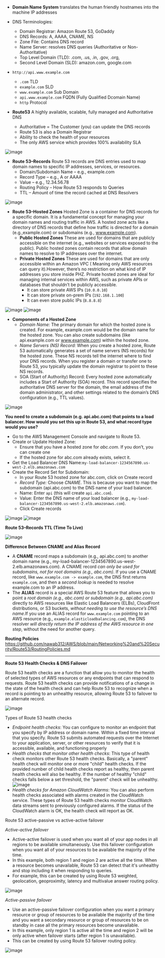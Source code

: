 - **Domain Name System** translates the human friendly hostnames into the machine IP addresses
- DNS Terminologies:
  - Domain Registrar: Amazon Route 53, GoDaddy
  - DNS Records: A, AAAA, CNAME, NS
  - Zone File: Contains DNS record
  - Name Server: resolves DNS queries (Authoritative or Non-Authoritative)
  - Top Level Domain (TLD): .com, .us, .in, .gov, .org,
  - Second Level Domain (SLD): amazon.com, google.com
- `http://api.www.example.com`
  - `.com` TLD
  - `example.com` SLD
  - `www.example.com` Sub Domain
  - `api.www.example.com` FQDN (Fully Qualified Dcomain Name)
  - `http` Protocol
 
- **Route53** A highly available, scalable, fully managed and Authoritative DNS
  - Authoritative = The Customer (you) can update the DNS records
  - Route 53 is also a Domain Registrar
  - Ability to check the health of your resources
  - The only AWS service which provides 100% availability SLA

![image](https://github.com/user-attachments/assets/ecda88ca-695c-4b6f-ab15-6393aa82ff79)

- **Route 53–Records** Route 53 records are DNS entries used to map domain names to specific IP addresses, services, or resources.
  - Domain/Subdomain Name – e.g., example.com
  - Record Type – e.g., A or AAAA
  - Value – e.g., 12.34.56.78
  - Routing Policy – How Route 53 responds to Queries
  - TTL – Amount of time the record cached at DNS Resolvers

![image](https://github.com/user-attachments/assets/0dec6009-08f7-4088-95e3-24bf36d70bb3)

- **Route 53–Hosted Zones** Hosted Zone is a container for DNS records for a specific domain. It is a fundamental concept for managing your domain names and routing traffic in AWS. A hosted zone acts like a directory of DNS records that define how traffic is directed for a domain (e.g.,example.com) or subdomains (e.g., www.example.com).
  - **Public Hosted Zones** These are used for domains that are publicly accessible on the internet (e.g., websites or services exposed to the public). Public hosted zones contain records that allow domain names to resolve to IP addresses over the internet.
  - **Private Hosted Zones** These are used for domains that are only accessible within an Amazon VPC ( Meaning only AWS resources can query it).However, there’s no restriction on what kind of IP addresses you store inside PHZ. Private hosted zones are ideal for managing internal services within AWS, such as private APIs or databases that shouldn’t be publicly accessible.
    - It can store private AWS IPs (`10.0.0.10`)
    - It can store private on-prem IPs (`192.168.1.100`)
    - It can even store public IPs (`8.8.8.8`)
 
![image](https://github.com/user-attachments/assets/9b2aed3c-bc87-466f-83ca-eb6efc3dc98b) ![image](https://github.com/user-attachments/assets/2a57424b-7652-48e8-8c07-dce3eb48188b)

- **Components of a Hosted Zone**
  - *Domain Name:* The primary domain for which the hosted zone is created. For example, example.com would be the domain name for the hosted zone. You can also create subdomains (like api.example.com or www.example.com) within the hosted zone.
  - *Name Servers (NS) Record:* When you create a hosted zone, Route 53 automatically generates a set of name servers (NS records) for the hosted zone. These NS records tell the internet where to find your DNS records. When you register a domain or transfer one to Route 53, you typically update the domain registrar to point to these NS records.
  - SOA (Start of Authority) Record: Every hosted zone automatically includes a Start of Authority (SOA) record. This record specifies the authoritative DNS server for the domain, the email address of the domain administrator, and other settings related to the domain’s DNS configuration (e.g., TTL values).
 
![image](https://github.com/user-attachments/assets/436d1407-3178-40d9-9429-275bf3606ddf)

**You need to create a subdomain (e.g. api.abc.com) that points to a load balancer. How would you set this up in Route 53, and what record type would you use?**
- Go to the AWS Management Console and navigate to Route 53.
- Create or Update Hosted Zone:
  - Ensure that you have a hosted zone for *abc.com*. If you don’t, you can create one
  - If the hosted zone for abc.com already exists, select it.
- Get the Load Balancer DNS Name:`my-load-balancer-1234567890.us-west-2.elb.amazonaws.com`
- Create the Record Set for Subdomain:
  - In your Route 53 hosted zone for abc.com, click on Create record
  - *Record Type:* Choose *CNAME*. This is because you want to map the subdomain (api.abc.com) to the DNS name of your load balancer.
  - Name: Enter `api` (this will create `api.abc.com`).
  - Value: Enter the DNS name of your load balancer (e.g., `my-load-balancer-1234567890.us-west-2.elb.amazonaws.com`).
  - Click Create records

![image](https://github.com/user-attachments/assets/ef4e9c90-f176-48df-b18d-5cc1dd49e55a) ![image](https://github.com/user-attachments/assets/99cb0598-77a7-4994-bc68-3e845eee1839)

**Route 53–Records TTL (Time To Live)**

![image](https://github.com/user-attachments/assets/25176d8c-d4c2-4a2a-9cd5-9562c9e28e52)

**Difference Between CNAME and Alias Record**
- A **CNAME** record maps a subdomain (e.g., api.abc.com) to another domain name (e.g., my-load-balancer-1234567890.us-west-2.elb.amazonaws.com). A CNAME record *can only be used for subdomains, not for root domains (e.g., abc.com)*. If you use a CNAME record, like `www.example.com -> example.com`, the DNS first returns `example.com`, and then a *second lookup* is needed to resolve example.com to an IP address.
- The **ALIAS** record is a special AWS Route 53 feature that allows you to point a *root domain (e.g., abc.com) or subdomain (e.g., api.abc.com)* directly to AWS resources like Elastic Load Balancers (ELBs), CloudFront distributions, or
S3 buckets, *without needing to use the resource’s DNS name*.If you use an ALIAS record for `www.example.com` pointing to an AWS resource (e.g., `example.elasticloadbalancing.com`), the DNS resolver *will directly return the IP address of the AWS resource in one step*, without the need for another query.

**Routing Policies** https://github.com/nawab312/AWS/blob/main/Networking%20and%20Security/Route53/RoutingPolicies.md

---

**Route 53 Health Checks & DNS Failover**

Route 53 health checks are a function that allow you to monitor the health of selected types of AWS resources or any endpoints that can respond to requests. Route 53 health checks can provide notifications of a change in the state of the health check and can help Route 53 to recognize when a record is pointing to an unhealthy resource, allowing Route 53 to failover to an alternate record.

![image](https://github.com/user-attachments/assets/2ce883cf-f41c-4333-b446-122a14e780a3)

Types of Route 53 health checks
- *Endpoint health checks*: You can configure to monitor an endpoint that you specify by IP address or domain name. Within a fixed time interval that you specify. Route 53 submits automated requests over the Internet to your application, server, or other resources to verify that it is accessible, available, and functioning properly
- *Health checks that monitor other health checks*: This type of health check monitors other Route 53 health checks. Basically, a "parent" health check will monitor one or more "child" health checks. If the provided number of child health checks report as healthy, then parent health checks will also be healthy. If the number of healthy "child" checks falls below a set threshold, the "parent" check will be unhealthy.
![image](https://github.com/user-attachments/assets/e779585b-8cde-450c-ad96-e6ed8ad70aa0)
- *Health checks for Amazon CloudWatch Alarms*: You can also perform health checks associated with alarms created in the CloudWatch service. These types of Route 53 health checks monitor CloudWatch data streams sent to previously configured alarms. If the status of the CloudWatch alarm is OK, the health check will report as OK.

Route 53 active-passive vs active-active failover

*Active-active failover*
- Active-active failover is used when you want all of your app nodes in all regions to be available simultaneously. Use this failover configuration when you want all of your resources to be available the majority of the time.
- In this example, both region 1 and region 2 are active all the time. When a resource becomes unavailable, Route 53 can detect that it's unhealthy and stop including it when responding to queries.
- For example, this can be created by using Route 53 weighted, geolocation, geoproximity, latency and multivalue answer routing policy.

![image](https://github.com/user-attachments/assets/c3e3550d-7737-475b-908e-976f2f5bd728)

*Active-passive failover*
- Use an active-passive failover configuration when you want a primary resource or group of resources to be available the majority of the time and you want a secondary resource or group of resources to be on standby in case all the primary resources become unavailable.
- In this example, only region 1 is active all the time and region 2 will be only active when failover starts (after region 1 is unavailable).
- This can be created by using Route 53 failover routing policy.

![image](https://github.com/user-attachments/assets/e7d7d788-c061-493f-b782-e1e56dea0117)









